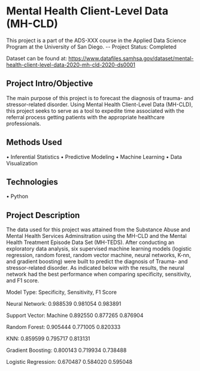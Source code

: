 # Mental Health Client-Level Data (MH-CLD)

This project is a part of the ADS-XXX course in the Applied Data Science Program at the University of San Diego. 
-- Project Status: Completed

Dataset can be found at:
https://www.datafiles.samhsa.gov/dataset/mental-health-client-level-data-2020-mh-cld-2020-ds0001

## Project Intro/Objective

The main purpose of this project is to forecast the diagnosis of trauma- and stressor-related disorder. Using Mental Health Client-Level Data (MH-CLD), this project seeks to serve as a tool to expedite time associated with the referral process getting patients with the appropriate healthcare professionals.

## Methods Used
•	Inferential Statistics
•	Predictive Modeling 
•	Machine Learning
•	Data Visualization

## Technologies
•	Python

## Project Description

The data used for this project was attained from the Substance Abuse and Mental Health Services Adminsitration using the MH-CLD and the Mental Health Treatment Episode Data Set (MH-TEDS). After conducting an exploratory data analysis, six supervised machine learning models (logistic regression, random forest, random vector machine, neural networks, K-nn, and gradient boosting) were built to predict the diagnosis of Trauma- and stressor-related disorder. As indicated below with the results, the neural network had the best performance when comparing specificity, sensitivity, and F1 score.

Model Type: Specificity, Sensitivity, F1 Score

Neural Network:	0.988539	0.981054	0.983891 

Support Vector: Machine	0.892550	0.877265	0.876904

Random Forest:	0.905444	0.771005	0.820333

KNN:	0.859599	0.795717	0.813131

Gradient Boosting:	0.800143	0.719934	0.738488

Logistic Regression:	0.670487	0.584020	0.595048
